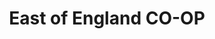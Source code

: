 ---
title: "East of England CO-OP"
url: /ipswich/east-of-england-co-op-hines-road/
shop: supermarket
---